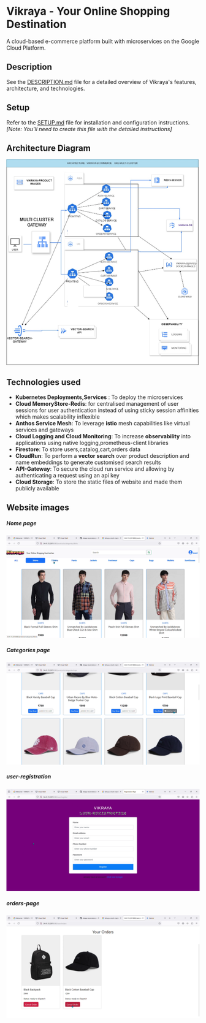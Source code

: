 # Vikraya - Your Online Shopping Destination

A cloud-based e-commerce platform built with microservices on the Google Cloud Platform. 

## Description

See the [DESCRIPTION.md](Description.md) file for a detailed overview of Vikraya's features, architecture, and technologies.

## Setup

Refer to the [SETUP.md](setup.md) file for installation and configuration instructions. *[Note: You'll need to create this file with the detailed instructions]*

## Architecture Diagram 
![VIKRAYA-ARCHITECTURE](./img/vikraya-architecture.png)
## Technologies used
*  **Kubernetes Deployments,Services**   :  To deploy the microservices
*  **Cloud MemoryStore-Redis**: for centralised management of user sessions  for user authentication instead of using sticky session affinities which makes scalability inflexible
*  **Anthos Service Mesh**: To leverage **istio** mesh capabilities like virtual services and gateways
*  **Cloud Logging and Cloud Monitoring**:  To increase **observability** into applications using  native  logging,prometheus-client libraries
*  **Firestore**:  To store users,catalog,cart,orders data
*  **CloudRun**:  To perform a **vector search** over product description and name embeddings to generate customised search results
*  **API-Gateway**: To secure the cloud run service and allowing by authenticating a request  using an api key
*  **Cloud Storage**: To store the static files of website and made them publicly available

## Website images
##### Home page
![VIKRAYA-HOME-PAGE](./img/home-page.png)
##### Categories page
![VIKRAYA-CATEGORIES-CAPS](./img/caps-category.png)
##### user-registration 
![VIKRAYA-USER-REGISTRATION](./img/user-registration.png)
##### orders-page
![VIKRAYA-ORDERS-PAGE](./img/orders.png)













